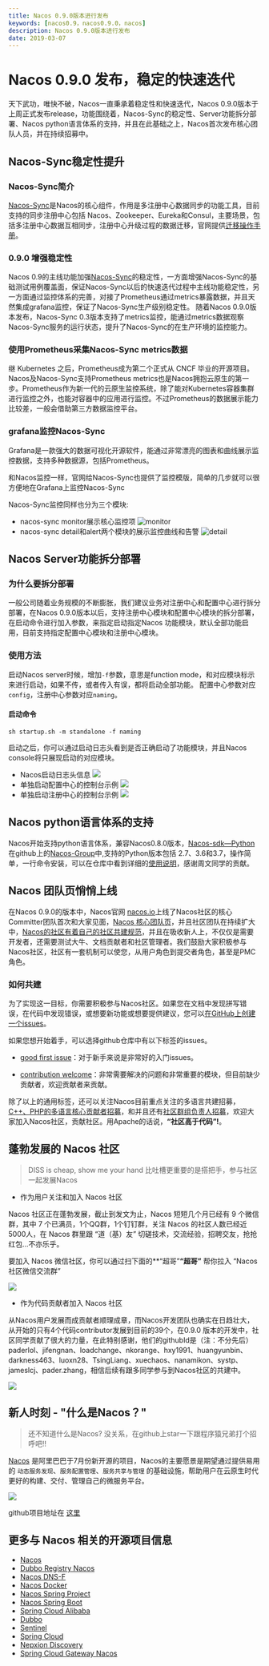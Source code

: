 ```yaml
---
title: Nacos 0.9.0版本进行发布
keywords: [nacos0.9，nacos0.9.0，nacos]
description: Nacos 0.9.0版本进行发布
date: 2019-03-07
---
```

# Nacos 0.9.0 发布，稳定的快速迭代
天下武功，唯快不破，Nacos一直秉承着稳定性和快速迭代，Nacos 0.9.0版本于上周正式发布release，功能围绕着，Nacos-Sync的稳定性、Server功能拆分部署、Nacos python语言体系的支持，并且在此基础之上，Nacos首次发布核心团队人员，并在持续招募中。


## Nacos-Sync稳定性提升
### Nacos-Sync简介
[Nacos-Sync](https://github.com/nacos-group/nacos-sync)是Nacos的核心组件，作用是多注册中心数据同步的功能工具，目前支持的同步注册中心包括 Nacos、Zookeeper、Eureka和Consul，主要场景，包括多注册中心数据互相同步，注册中心升级过程的数据迁移，官网提供[迁移操作手册](https://nacos.io/en-us/docs/nacos-sync-use.html)。
### 0.9.0 增强稳定性
Nacos 0.9的主线功能加强[Nacos-Sync](https://nacos.io/en-us/docs/nacos-sync.html)的稳定性，一方面增强Nacos-Sync的基础测试用例覆盖面，保证Nacos-Sync以后的快速迭代过程中主线功能稳定性，另一方面通过监控体系的完善，对接了Prometheus通过metrics暴露数据，并且天然集成grafana监控，保证了Nacos-Sync生产级别稳定性。
随着Nacos 0.9.0版本发布，Nacos-Sync 0.3版本支持了metrics监控，能通过metrics数据观察Nacos-Sync服务的运行状态，提升了Nacos-Sync的在生产环境的监控能力。

### 使用Prometheus采集Nacos-Sync metrics数据
继 Kubernetes 之后，Prometheus成为第二个正式从 CNCF 毕业的开源项目。Nacos及Nacos-Sync支持Prometheus metrics也是Nacos拥抱云原生的第一步。Prometheus作为新一代的云原生监控系统，除了能对Kubernetes容器集群进行监控之外，也能对容器中的应用进行监控。不过Prometheus的数据展示能力比较差，一般会借助第三方数据监控平台。

### grafana监控Nacos-Sync
Grafana是一款强大的数据可视化开源软件，能通过非常漂亮的图表和曲线展示监控数据，支持多种数据源，包括Prometheus。

和Nacos监控一样，官网给Nacos-Sync也提供了监控模版，简单的几步就可以很方便地在Grafana上监控Nacos-Sync

Nacos-Sync监控同样也分为三个模块:

* nacos-sync monitor展示核心监控项 
![monitor](https://img.alicdn.com/tfs/TB1GeNWKmzqK1RjSZFHXXb3CpXa-2834-1588.png)
* nacos-sync detail和alert两个模块的展示监控曲线和告警
![detail](https://img.alicdn.com/tfs/TB1kP8UKbvpK1RjSZPiXXbmwXXa-2834-1570.png)

## Nacos Server功能拆分部署
### 为什么要拆分部署
一般公司随着业务规模的不断膨胀，我们建议业务对注册中心和配置中心进行拆分部署，在Nacos 0.9.0版本以后，支持注册中心模块和配置中心模块的拆分部署，在启动命令进行加入参数，来指定启动指定Nacos 功能模块，默认全部功能启用，目前支持指定配置中心模块和注册中心模块。
### 使用方法
启动Nacos server时候，增加`-f`参数，意思是function mode，和对应模块标示来进行启动，如果不传，或者传入有误，都将启动全部功能。
配置中心参数对应`config`，注册中心参数对应`naming`。
#### 启动命令
```
sh startup.sh -m standalone -f naming
```
启动之后，你可以通过启动日志头看到是否正确启动了功能模块，并且Nacos console将只展现启动的对应模块。

* Nacos启动日志头信息
![](https://img.alicdn.com/tfs/TB1ADCrKAvoK1RjSZFDXXXY3pXa-1552-522.jpg)
* 单独启动配置中心的控制台示例
![](https://img.alicdn.com/tfs/TB1sXyoKpzqK1RjSZFCXXbbxVXa-2674-940.png)
* 单独启动注册中心的控制台示例
![](https://img.alicdn.com/tfs/TB1yKyiKCzqK1RjSZFLXXcn2XXa-2680-738.png)

## Nacos python语言体系的支持
Nacos开始支持python语言体系，兼容Nacos0.8.0版本，[Nacos-sdk—Python](https://github.com/nacos-group/nacos-sdk-python)在github上的[Nacos-Group](https://github.com/nacos-group)中,支持的Python版本包括 2.7、3.6和3.7，操作简单，一行命令安装，可以在仓库中看到详细的[使用说明](https://github.com/nacos-group/nacos-sdk-python/blob/master/README.md)，感谢周文同学的贡献。

## Nacos 团队页悄悄上线
在Nacos 0.9.0的版本中，Nacos官网 [nacos.io](http://nacos.io/)上线了Nacos社区的核心Committer团队首次和大家见面，[Nacos 核心团队页](https://nacos.io/en-us/docs/nacos-dev.html)，并且社区团队在持续扩大中，[Nacos的社区有着自己的社区共建规范](https://nacos.io/en-us/docs/contributing-dev.html)，并且在吸收新人上，不仅仅是需要开发者，还需要测试大牛、文档贡献者和社区管理者。我们鼓励大家积极参与Nacos社区，社区有一套机制可以使您，从用户角色到提交者角色，甚至是PMC角色。

### 如何共建
为了实现这一目标，你需要积极参与Nacos社区。如果您在文档中发现拼写错误，在代码中发现错误，或想要新功能或想要提供建议，您可以[在GitHub上创建一个issues](https://github.com/alibaba/Nacos/issues/new)。

如果您想开始着手，可以选择github仓库中有以下标签的issues。

 -  [good first issue](https://github.com/alibaba/nacos/labels/good%20first%20issue)：对于新手来说是非常好的入门issues。
 
 -  [contribution welcome](https://github.com/alibaba/nacos/labels/contribution%20欢迎)：非常需要解决的问题和非常重要的模块，但目前缺少贡献者，欢迎贡献者来贡献。

 
除了以上的通用标签，还可以关注Nacos目前重点关注的多语言共建招募，[C++、PHP的多语言核心贡献者招募](https://github.com/alibaba/nacos/issues?utf8=%E2%9C%93&q=is%3Aissue+is%3Aopen+recruit+client)，和并且还有[社区群组负责人招募](https://github.com/alibaba/nacos/issues/787)，欢迎大家加入Nacos社区，贡献社区。用Apache的话说，**“社区高于代码”!**。

## 蓬勃发展的 Nacos 社区

> DISS is cheap, show me your hand
比吐槽更重要的是搭把手，参与社区一起发展Nacos


* 作为用户关注和加入 Nacos 社区

Nacos 社区正在蓬勃发展，截止到发文为止，Nacos 短短几个月已经有 9 个微信群，其中 7 个已满员，1个QQ群，1个钉钉群，关注 Nacos 的社区人数已经近5000人，在 Nacos 群里跟 “道（基）友” 切磋技术，交流经验，招聘交友，抢抢红包...不亦乐乎。

要加入 Nacos 微信社区，你可以通过扫下面的**“超哥”**“超哥”** 帮你拉入 “Nacos社区微信交流群”


![](https://img.alicdn.com/tfs/TB1q6SBKq6qK1RjSZFmXXX0PFXa-1984-1124.png)

* 作为代码贡献者加入 Nacos 社区

从Nacos用户发展而成贡献者顺理成章，而Nacos开发团队也确实在日趋壮大，从开始的只有4个代码contributor发展到目前的39个，在0.9.0 版本的开发中，社区同学贡献了很大的力量，在此特别感谢，他们的githubId是（注：不分先后） paderlol、jifengnan、loadchange、nkorange、hxy1991、huangyunbin、darkness463、luoxn28、TsingLiang、xuechaos、nanamikon、systp、jameslcj、pader.zhang，相信后续有跟多同学参与到Nacos社区的共建中。



![](https://cdn.nlark.com/lark/0/2018/png/15914/1542704700864-a9d54856-9bf6-4176-b449-c13fa02c5800.png#align=left&display=inline&height=387&linkTarget=_blank&originHeight=888&originWidth=1716&width=748)

## [](https://github.com/alibaba/nacos)新人时刻 - "什么是Nacos？"
> 还不知道什么是Nacos? 没关系，在github上star一下跟程序猿兄弟打个招呼吧!!


[Nacos](https://github.com/alibaba/nacos) 是阿里巴巴于7月份新开源的项目，Nacos的主要愿景是期望通过提供易用的 `动态服务发现`、`服务配置管理`、`服务共享与管理` 的基础设施，帮助用户在云原生时代更好的构建、交付、管理自己的微服务平台。


![](https://img.alicdn.com/tfs/TB1pCyAKpzqK1RjSZSgXXcpAVXa-1910-894.png)

github项目地址在 [这里](https://github.com/alibaba/nacos)

## [](https://yuque.alibaba-inc.com/nacos/opensource/dawygn#kn9iog)更多与 Nacos 相关的开源项目信息

* [Nacos](https://github.com/alibaba/nacos)
* [Dubbo Registry Nacos](https://github.com/dubbo/dubbo-registry-nacos)
* [Nacos DNS-F](https://github.com/nacos-group/nacos-coredns-plugin)
* [Nacos Docker](https://github.com/nacos-group/nacos-docker)
* [Nacos Spring Project](https://github.com/nacos-group/nacos-spring-project)
* [Nacos Spring Boot](https://github.com/nacos-group/nacos-spring-boot-project)
* [Spring Cloud Alibaba](https://github.com/spring-cloud-incubator/spring-cloud-alibaba)
* [Dubbo](http://dubbo.io/)
* [Sentinel](https://github.com/alibaba/Sentinel)
* [Spring Cloud](https://projects.spring.io/spring-cloud/)
* [Nepxion Discovery](https://github.com/Nepxion/Discovery)
* [Spring Cloud Gateway Nacos](https://github.com/SpringCloud/spring-cloud-gateway-nacos)




